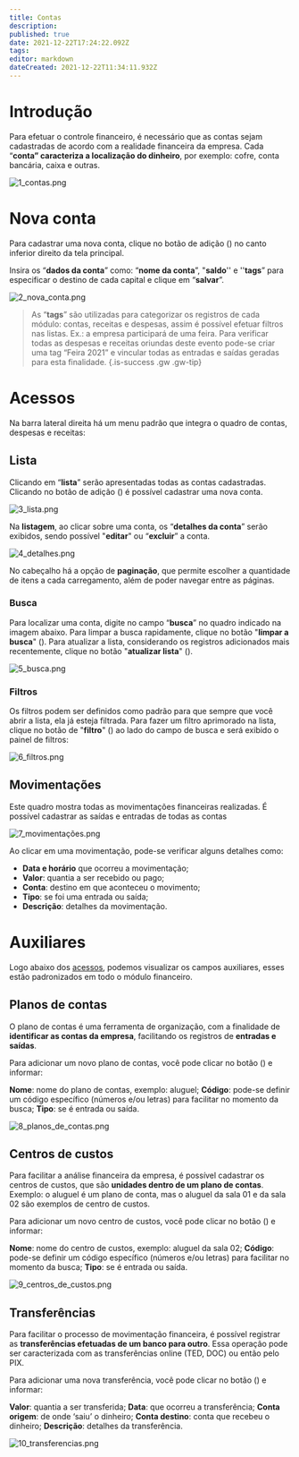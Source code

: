 ```yaml
---
title: Contas
description: 
published: true
date: 2021-12-22T17:24:22.092Z
tags: 
editor: markdown
dateCreated: 2021-12-22T11:34:11.932Z
---
```


# Introdução

Para efetuar o controle financeiro, é necessário que as contas sejam cadastradas de acordo com a realidade financeira da empresa. Cada “**conta” caracteriza a localização do dinheiro**, por exemplo: cofre, conta bancária, caixa e outras.

![1_contas.png](/contas/1_contas.png)

# Nova conta
Para cadastrar uma nova conta, clique no botão de adição (<em class="mdi mdi-plus"></em>) no canto inferior direito da tela principal. 

Insira os “**dados da conta**” como: “**nome da conta**”, "**saldo**'' e ''**tags**” para especificar o destino de cada capital e clique em “**salvar**”.

![2_nova_conta.png](/contas/2_nova_conta.png)

> As “**tags**” são utilizadas para categorizar os registros de cada módulo: contas, receitas e despesas, assim é possível efetuar filtros nas listas. 
Ex.: a empresa participará de uma feira. Para verificar todas as despesas e receitas oriundas deste evento pode-se criar uma tag “Feira 2021” e vincular todas as entradas e saídas geradas para esta finalidade.
{.is-success .gw .gw-tip}

# Acessos
Na barra lateral direita há um menu padrão que integra o quadro de contas, despesas e receitas:


## Lista
Clicando em “**lista**” serão apresentadas todas as contas cadastradas. Clicando no botão de adição (<em class="mdi mdi-plus"></em>) é possível cadastrar uma nova conta.

![3_lista.png](/contas/3_lista.png)

Na **listagem**, ao clicar sobre uma conta, os “**detalhes da conta**” serão exibidos, sendo possível "**editar**" ou “**excluir**” a conta. 

![4_detalhes.png](/contas/4_detalhes.png)

No cabeçalho há a opção de **paginação**, que permite escolher a quantidade de itens a cada carregamento, além de poder navegar entre as páginas.

### Busca
Para localizar uma conta, digite no campo “**busca**” no quadro indicado na imagem abaixo. Para limpar a busca rapidamente, clique no botão "**limpar a busca**" (<em class="mdi mdi-close"></em>). 
Para atualizar a lista, considerando os registros adicionados mais recentemente, clique no botão "**atualizar lista**" (<em class="mdi mdi-refresh"></em>).

![5_busca.png](/contas/5_busca.png)

### Filtros
Os filtros podem ser definidos como padrão para que sempre que você abrir a lista, ela já esteja filtrada. Para fazer um filtro aprimorado na lista, clique no botão de "**filtro**" (<em class="mdi mdi-filter"></em>) ao lado do campo de busca e será exibido o painel de filtros:

![6_filtros.png](/contas/6_filtros.png)

## Movimentações
Este quadro mostra todas as movimentações financeiras realizadas. É possível cadastrar as saídas e entradas de todas as contas

![7_movimentações.png](/contas/7_movimentações.png)

Ao clicar em uma movimentação, pode-se verificar alguns detalhes como: 

 - **Data e horário** que ocorreu a movimentação;
 - **Valor**: quantia a ser recebido ou pago;
 - **Conta**: destino em que aconteceu o movimento;
 - **Tipo**: se foi uma entrada ou saída;
 - **Descrição**: detalhes da movimentação.


# Auxiliares
Logo abaixo dos [acessos](https://help.gdoorweb.com.br/pt-br/financeiro/contas#acessos), podemos visualizar os campos auxiliares, esses estão padronizados em todo o módulo financeiro. 

 
## Planos de contas

O plano de contas é uma ferramenta de organização, com a finalidade de **identificar as contas da empresa**, facilitando os registros de **entradas e saídas**.

Para adicionar um novo plano de contas, você pode clicar no botão (<em class="mdi mdi-plus"></em>) e informar:

**Nome**: nome do plano de contas, exemplo: aluguel;
**Código**: pode-se definir um código específico (números e/ou letras) para facilitar no momento da busca;
**Tipo**: se é entrada ou saída.

![8_planos_de_contas.png](/contas/8_planos_de_contas.png)

## Centros de custos

Para facilitar a análise financeira da empresa, é possível cadastrar os centros de custos, que são **unidades dentro de um plano de contas**. Exemplo: o aluguel é um plano de conta, mas o aluguel da sala 01 e da sala 02 são exemplos de centro de custos.


Para adicionar um novo centro de custos, você pode clicar no botão (<em class="mdi mdi-plus"></em>) e informar:

**Nome**: nome do centro de custos, exemplo: aluguel da sala 02;
**Código**: pode-se definir um código específico (números e/ou letras) para facilitar no momento da busca;
**Tipo**: se é entrada ou saída.

![9_centros_de_custos.png](/contas/9_centros_de_custos.png)

## Transferências

Para facilitar o processo de movimentação financeira, é possível registrar as **transferências efetuadas de um banco para outro**. Essa operação pode ser caracterizada com as transferências online (TED, DOC) ou então pelo PIX.

Para adicionar uma nova transferência, você pode clicar no botão (<em class="mdi mdi-plus"></em>) e informar:

**Valor**: quantia a ser transferida;
**Data**: que ocorreu a transferência;
**Conta origem**: de onde ‘saiu’ o dinheiro;
**Conta destino**: conta que recebeu o dinheiro;
**Descrição**: detalhes da transferência.

![10_transferencias.png](/contas/10_transferencias.png)






